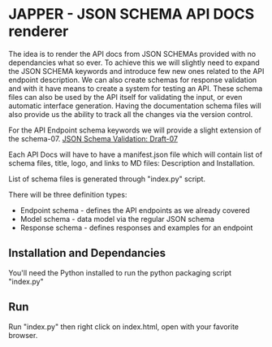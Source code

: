 # JAPPER - JSON SCHEMA API DOCS renderer

The idea is to render the API docs from JSON SCHEMAs provided with no dependancies what so ever. To achieve this we will slightly need to expand the JSON SCHEMA keywords and introduce few new ones related to the API endpoint description. We can also create schemas for response validation and with it have means to create a system for testing an API. These schema files can also be used by the API itself for validating the input, or even automatic interface generation. Having the documentation schema files will also provide us the ability to track all the changes via the version control.

For the API Endpoint schema keywords we will provide a slight extension of the schema-07.
[JSON Schema Validation: Draft-07](http://json-schema.org/latest/json-schema-validation.html)

Each API Docs will have to have a manifest.json file which will contain list of  schema files, title, logo, and links to MD files: Description and Installation.

List of schema files is generated through "index.py" script.

There will be three definition types:
* Endpoint schema - defines the API endpoints as we already covered
* Model schema - data model via the regular JSON schema
* Response schema - defines responses and examples for an endpoint

## Installation and Dependancies
You'll need the Python installed to run the python packaging script "index.py"

## Run
Run "index.py" then right click on index.html, open with your favorite browser.

